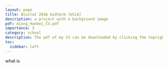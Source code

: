 ```yaml
---
layout: page
title: Biostat 203A midterm (UCLA)
description: a project with a background image
pdf: Xiong_Hanbei_CV.pdf
importance: 3
category: school
description: The pdf of my CV can be downloaded by clicking the topright icon.
toc:
  sidebar: left
---
```


what is